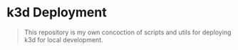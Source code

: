 # k3d Deployment

> This repository is my own concoction of scripts and utils for deploying k3d for local development.